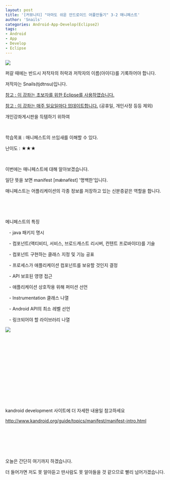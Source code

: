 ```yaml
---
layout: post
title: '[커뮤니티] "아마도 쉬운 안드로이드 어플만들기" 3-2 매니페스트'
author: 'Snails'
categories: Android-App-Develop(Eclipse2)
tags:
- Android
- App
- Develop
- Eclipse
---
```



<script> location.href='https://cafe.naver.com/develoid/262947' ; </script>

<p><img src="https://dthumb-phinf.pstatic.net/?src=%22http%3A%2F%2Fpostfiles3.naver.net%2F20130523_178%2Ftjdtnsu_1369283538974akCh1_JPEG%2Fand.jpg%3Ftype%3Dw2%22&amp;type=cafe_wa740"></p>
<p>퍼갈 때에는 반드시 저작자의 허락과 저작자의 이름(아이디)를 기록하어야 합니다.</p>
<p>저작자는 Snails(tjdtnsu)입니다.</p>
<p><u>참고 : 이 강좌는 초보자를 위한 Eclipse를 사용하였습니다.</u></p>
<p><u>참고 : 이 강좌는 매주 일요일마다 업데이트합니다.</u> (공휴일, 개인사정 등등 제외)</p>
<p>개인강좌게시판을 득템하기 위하여&nbsp;</p>
<p>&nbsp;<u>﻿</u></p>
<p>학습목표 :&nbsp;매니페스트의 쓰임새를 이해할 수 있다.</p>
<p>난이도 : ★★★</p>
<p>&nbsp;</p>
<p>이번에는 매니페스트에 대해 알아보겠습니다.</p>
<p>일단 뜻을 보면 manifest [mǽnəfèst] '명백한'입니다.</p>
<p>매니페스트는 어플리케이션의 각종 정보를 저장하고 있는 신분증같은 역할을 합니다.</p>
<p>﻿﻿﻿</p>
<p>﻿﻿﻿</p>
<p>﻿﻿﻿메니페스트의 특징</p>
<p>﻿﻿﻿&nbsp;&nbsp; - java 패키지 명시</p>
<p>﻿﻿﻿&nbsp;&nbsp; - 컴포넌트(액티비티, 서비스, 브로드캐스트 리시버, 컨텐트 프로바이더)를 기술</p>
<p>﻿﻿﻿&nbsp;&nbsp; - 컴포넌트 구현하는 클래스 지정 및 기능 공표</p>
<p>﻿﻿﻿&nbsp;&nbsp; - 프로세스가 애플리케이션 컴포넌트를 보유할 것인지 결정</p>
<p>﻿﻿﻿&nbsp;&nbsp; - API 보호된 영영 접근</p>
<p>﻿﻿﻿&nbsp;&nbsp; - 애플리케이션 상호작용 위해 퍼미션 선언</p>
<p>﻿﻿﻿&nbsp;&nbsp; - Instrumentation 클래스 나열</p>
<p>﻿﻿﻿&nbsp;&nbsp; - Android API의 최소 레벨 선언</p>
<p>﻿﻿﻿&nbsp;&nbsp; - 링크되어야 할 라이브러리 나열</p>
<p><img src="https://dthumb-phinf.pstatic.net/?src=%22http%3A%2F%2Fblogfiles.naver.net%2F20130616_275%2Ftjdtnsu_1371389622212DB0bH_PNG%2F%25C1%25A6%25B8%25F1_%25BE%25F8%25C0%25BD.png%22&amp;type=cafe_wa740">﻿﻿﻿</p>
<p>﻿﻿﻿﻿﻿</p>
<p>﻿</p>
<p>﻿</p>
<p>﻿</p>
<p>﻿</p>
<p>﻿﻿﻿</p>
<p>﻿</p>
<p>﻿kandroid development 사이트에 더 자세한 내용일 참고하세요﻿﻿</p>
<p><a href="http://www.kandroid.org/guide/topics/manifest/manifest-intro.html">http://www.kandroid.org/guide/topics/manifest/manifest-intro.html</a>﻿</p>
<p>﻿﻿﻿﻿﻿</p>
<p>﻿</p>
<p>﻿﻿﻿﻿</p>
<p>﻿﻿﻿오늘은 간단히 여기까지 하겠습니다.</p>
<p>﻿﻿﻿더 들어가면 저도 못 알아듣고 딴사람도 못 알아들을 것 같으므로 빨리 넘어가겠습니다.</p>
<p>﻿﻿﻿</p>
<p>﻿﻿﻿</p>
<p>﻿﻿﻿</p>
<p>﻿﻿﻿</p>
<p>&nbsp;</p>
<p>&nbsp;</p>
<p></p>
<p>&nbsp;</p>
<p></p>
